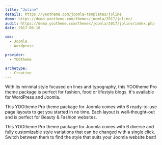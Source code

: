 ```yaml
---
title: "Joline"
details: https://yootheme.com/joomla-templates/joline
demo: https://demo.yootheme.com/themes/joomla/2017/joline/
audit: https://demo.yootheme.com/themes/joomla/2017/joline/index.php
date: 2017-06-10

cms: 
  - Joomla
  - Wordpress

provider:
  - YOOtheme

archetype:
  - Creative
---
```


With its minimal style focused on lines and typography, this YOOtheme Pro theme package is perfect for fashion, food or lifestyle blogs. It's available for WordPress and Joomla.

This YOOtheme Pro theme package for Joomla comes with 6 ready-to-use page layouts to get you started in no time. Each layout is well-thought-out and is perfect for Beauty & Fashion websites.

This YOOtheme Pro theme package for Joomla comes with 6 diverse and fully customizable style variations that can be changed with a single click. Switch between them to find the style that suits your Joomla website best!
